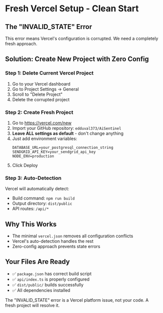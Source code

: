 # Fresh Vercel Setup - Clean Start

## The "INVALID_STATE" Error
This error means Vercel's configuration is corrupted. We need a completely fresh approach.

## Solution: Create New Project with Zero Config

### Step 1: Delete Current Vercel Project
1. Go to your Vercel dashboard
2. Go to Project Settings → General
3. Scroll to "Delete Project" 
4. Delete the corrupted project

### Step 2: Create Fresh Project
1. Go to https://vercel.com/new
2. Import your GitHub repository: `edduval373/AiSentinel`
3. **Leave ALL settings as default** - don't change anything
4. Just add environment variables:
   ```
   DATABASE_URL=your_postgresql_connection_string
   SENDGRID_API_KEY=your_sendgrid_api_key
   NODE_ENV=production
   ```
5. Click Deploy

### Step 3: Auto-Detection
Vercel will automatically detect:
- Build command: `npm run build`
- Output directory: `dist/public`
- API routes: `/api/*`

## Why This Works
- The minimal `vercel.json` removes all configuration conflicts
- Vercel's auto-detection handles the rest
- Zero-config approach prevents state errors

## Your Files Are Ready
- ✅ `package.json` has correct build script
- ✅ `api/index.ts` is properly configured
- ✅ `dist/public/` builds successfully
- ✅ All dependencies installed

The "INVALID_STATE" error is a Vercel platform issue, not your code. A fresh project will resolve it.